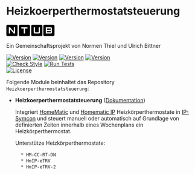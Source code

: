 # Heizkoerperthermostatsteuerung  

[![Image](imgs/ntub_logo.png)](https://github.com/ubittner/Heizkoerperthermostatsteuerung)  

Ein Gemeinschaftsprojekt von Normen Thiel und Ulrich Bittner  

[![Version](https://img.shields.io/badge/Symcon_Version-5.2>-red.svg)](https://www.symcon.de/service/dokumentation/entwicklerbereich/sdk-tools/sdk-php/)
[![Version](https://img.shields.io/badge/Module_Version-1.00-blue.svg)]()
[![Version](https://img.shields.io/badge/Module_Build-2-blue.svg)]()
[![Version](https://img.shields.io/badge/Code-PHP-blue.svg)]()  
[![Check Style](https://github.com/ubittner/Heizkoerperthermostatsteuerung/workflows/Check%20Style/badge.svg)](https://github.com/ubittner/Heizkoerperthermostatsteuerung/actions)
[![Run Tests](https://github.com/ubittner/Heizkoerperthermostatsteuerung/workflows/Run%20Tests/badge.svg)](https://github.com/ubittner/Heizkoerperthermostatsteuerung/actions)  
[![License](https://img.shields.io/badge/License-CC%20BY--NC--SA%204.0-green.svg)](https://creativecommons.org/licenses/by-nc-sa/4.0/)  

Folgende Module beinhaltet das Repository `Heizkoerperthermostatsteuerung`:

- __Heizkoerperthermostatsteuerung__ ([Dokumentation](Heizkoerperthermostatsteuerung))  

	Integriert [HomeMatic](https://www.eq-3.de/produkte/homematic/detail/homematic-funk-heizkoerperthermostat.html) und [Homematic IP](https://www.homematic-ip.com/produkte/detail/heizkoerperthermostat.html) Heizkörperthermostate in [IP-Symcon](https://www.symcon.de) und steuert manuell oder automatisch auf Grundlage von definierten Zeiten innerhalb eines Wochenplans ein Heizkörperthermostat.  
	
	Unterstütze Heizkörperthermostate:  
        
        * HM-CC-RT-DN
        * HmIP-eTRV
        * HmIP-eTRV-2